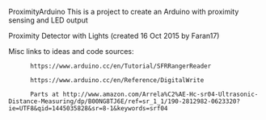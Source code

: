 ProximityArduino
This is a project to create an Arduino with proximity sensing and LED output

Proximity Detector with Lights  (created 16 Oct 2015 by Faran17)

Misc links to ideas and code sources:

          https://www.arduino.cc/en/Tutorial/SFRRangerReader

          https://www.arduino.cc/en/Reference/DigitalWrite

          Parts at http://www.amazon.com/Arrela%C2%AE-Hc-sr04-Ultrasonic-Distance-Measuring/dp/B00NG8TJ6E/ref=sr_1_1/190-2812982-0623320?ie=UTF8&qid=1445035828&sr=8-1&keywords=srf04



